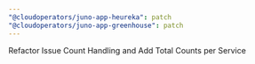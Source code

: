 ```yaml
---
"@cloudoperators/juno-app-heureka": patch
"@cloudoperators/juno-app-greenhouse": patch
---
```


Refactor Issue Count Handling and Add Total Counts per Service
